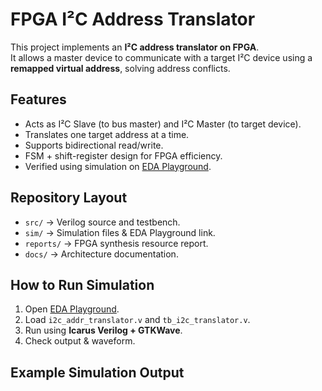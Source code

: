 # FPGA I²C Address Translator

This project implements an **I²C address translator on FPGA**.  
It allows a master device to communicate with a target I²C device using a **remapped virtual address**, solving address conflicts.

## Features
- Acts as I²C Slave (to bus master) and I²C Master (to target device).
- Translates one target address at a time.
- Supports bidirectional read/write.
- FSM + shift-register design for FPGA efficiency.
- Verified using simulation on [EDA Playground](https://edaplayground.com).

## Repository Layout
- `src/` → Verilog source and testbench.
- `sim/` → Simulation files & EDA Playground link.
- `reports/` → FPGA synthesis resource report.
- `docs/` → Architecture documentation.

## How to Run Simulation
1. Open [EDA Playground](https://edaplayground.com).
2. Load `i2c_addr_translator.v` and `tb_i2c_translator.v`.
3. Run using **Icarus Verilog + GTKWave**.
4. Check output & waveform.

## Example Simulation Output
